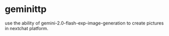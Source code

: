 # geminittp
use the ability of gemini-2.0-flash-exp-image-generation to create pictures in nextchat platform.

